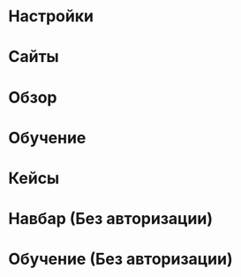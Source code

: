 # Настройки 

# Сайты

# Обзор

# Обучение

# Кейсы

# Навбар (Без авторизации)

# Обучение (Без авторизации)
